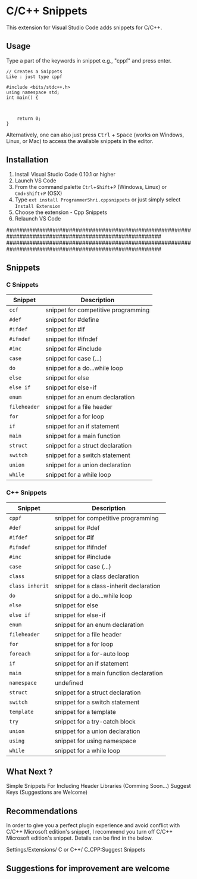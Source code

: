 # C/C++ Snippets

This extension for Visual Studio Code adds snippets for C/C++.

## Usage

Type a part of the keywords in snippet e.g., "cppf" and press enter.

```cppf
// Creates a Snippets
Like : just type cppf

#include <bits/stdc++.h>
using namespace std;
int main() {



    return 0;
}
```

Alternatively, one can also just press <kbd>Ctrl</kbd> + <kbd>Space</kbd> (works on Windows, Linux, or Mac) to access the available snippets in the editor.

## Installation

1. Install Visual Studio Code 0.10.1 or higher
2. Launch VS Code
3. From the command palette `Ctrl`+`Shift`+`P` (Windows, Linux) or `Cmd`+`Shift`+`P` (OSX)
4. Type `ext install ProgrammerShri.cppsnippets` or just simply select `Install Extension`
5. Choose the extension - Cpp Snippets
6. Relaunch VS Code

#######################################################################################################
#######################################################################################################

## Snippets

### C Snippets

| Snippet      | Description                         |
| ------------ | ----------------------------------- |
| `ccf`        | snippet for competitive programming |
| `#def`       | snippet for #define                 |
| `#ifdef`     | snippet for #if                     |
| `#ifndef`    | snippet for #ifndef                 |
| `#inc`       | snippet for #include                |
| `case`       | snippet for case (...)              |
| `do`         | snippet for a do...while loop       |
| `else`       | snippet for else                    |
| `else if`    | snippet for else-if                 |
| `enum`       | snippet for an enum declaration     |
| `fileheader` | snippet for a file header           |
| `for`        | snippet for a for loop              |
| `if`         | snippet for an if statement         |
| `main`       | snippet for a main function         |
| `struct`     | snippet for a struct declaration    |
| `switch`     | snippet for a switch statement      |
| `union`      | snippet for a union declaration     |
| `while`      | snippet for a while loop            |

### C++ Snippets

| Snippet         | Description                             |
| --------------- | --------------------------------------- |
| `cppf`          | snippet for competitive programming     |
| `#def`          | snippet for #def                        |
| `#ifdef`        | snippet for #if                         |
| `#ifndef`       | snippet for #ifndef                     |
| `#inc`          | snippet for #include                    |
| `case`          | snippet for case (...)                  |
| `class`         | snippet for a class declaration         |
| `class inherit` | snippet for a class-inherit declaration |
| `do`            | snippet for a do...while loop           |
| `else`          | snippet for else                        |
| `else if`       | snippet for else-if                     |
| `enum`          | snippet for an enum declaration         |
| `fileheader`    | snippet for a file header               |
| `for`           | snippet for a for loop                  |
| `foreach`       | snippet for a for-auto loop             |
| `if`            | snippet for an if statement             |
| `main`          | snippet for a main function declaration |
| `namespace`     | undefined                               |
| `struct`        | snippet for a struct declaration        |
| `switch`        | snippet for a switch statement          |
| `template`      | snippet for a template                  |
| `try`           | snippet for a try-catch block           |
| `union`         | snippet for a union declaration         |
| `using`         | snippet for using namespace             |
| `while`         | snippet for a while loop                |

## What Next ?

Simple Snippets For Including Header Libraries (Comming Soon...)
Suggest Keys (Suggestions are Welcome)

## Recommendations

In order to give you a perfect plugin experience and avoid conflict with C/C++ Microsoft edition's snippet,
I recommend you turn off C/C++ Microsoft edition's snippet. Details can be find in the below.

Settings/Extensions/ C or C++/ C_CPP:Suggest Snippets

## Suggestions for improvement are welcome
